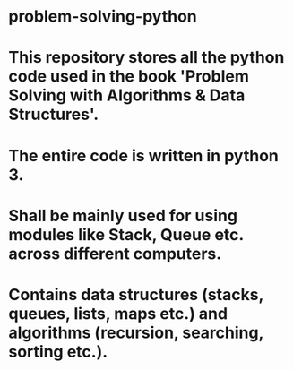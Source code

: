 # problem-solving-python
# This repository stores all the python code used in the book 'Problem Solving with Algorithms & Data Structures'. 
# The entire code is written in python 3. 
# Shall be mainly used for using modules like Stack, Queue etc. across different computers. 
# Contains data structures (stacks, queues, lists, maps etc.) and algorithms (recursion, searching, sorting etc.).
